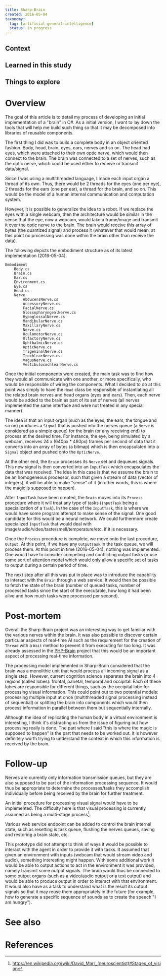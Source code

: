 ```yaml
---
title: Sharp-Brain
created: 2016-05-04
taxonomy:
  tag: [artificial-general-intelligence]
  status: in progress
---
```


## Context

## Learned in this study

## Things to explore

# Overview

The goal of this article is to detail my process of developing an initial implementation of a "brain" in C#. As a  initial version, I want to lay down the tools that will help me build such thing so that it may be decomposed into libraries of reusable components.

The first thing I did was to build a complete body in an object oriented fashion. Body, head, brain, eyes, ears, nerves and so on. The head had eyes, which were attached to their own optic nerve, which would then connect to the brain. The brain was connected to a set of nerves, such as the optic nerve, which could be used either to receive or transmit data/signal.

Since I was using a multithreaded language, I made each input organ a thread of its own. Thus, there would be 2 threads for the eyes (one per eye), 2 threads for the ears (one per ear), a thread for the brain, and so on. This would be the model of a human internal communication and computation system.

However, it is possible to generalize the idea to a robot. If we replace the eyes with a single webcam, then the architecture would be similar in the sense that the eye, now a webcam, would take a frame/image and transmit it over the optic nerve to the brain. The brain would receive this array of bytes (the quantized signal) and process it (whatever that would mean, at this point no processing was done within the brain other than receive the data).

The following depicts the embodiment structure as of its latest implementation (2016-05-04).

```
Embodiment
    Body.cs
    Brain.cs
    Ear.cs
    Environment.cs
    Eye.cs
    Head.cs
    Nerve
        AbducensNerve.cs
        AccessoryNerve.cs
        FacialNerve.cs
        GlossopharyngealNerve.cs
        HypoglossalNerve.cs
        MandibularNerve.cs
        MaxillaryNerve.cs
        Nerve.cs
        OculomotorNerve.cs
        OlfactoryNerve.cs
        OphthalmicNerve.cs
        OpticNerve.cs
        TrigeminalNerve.cs
        TrochlearNerve.cs
        VagusNerve.cs
        VestibulocochlearNerve.cs
```

Once the initial components were created, the main task was to find how they would all communicate with one another, or more specifically, who would be responsible of wiring the components. What I decided to do at this point was simply to have the `Head` class be responsible of instantiating all the related brain nerves and head organs (eyes and ears). Then, each nerve would be added to the brain as part of its set of nerves (all nerves implemented the same interface and were not treated in any special manner).

The idea is that an input organ (such as the eyes, the ears, the tongue and so on) produces a `Signal` that is pushed into the nerves queue (a `Nerve` is considered as a simple queue) for the brain (or any receiving end) to process at the desired time. For instance, the eye, being simulated by a webcam, receives 24 x (640px * 480px) frames per second of data that it converts into an array of bytes (a bitmap) which is then encapsulated into a `Signal` object and pushed onto the `OpticNerve`.

At the other end, the `Brain` processes its `Nerve` set and dequeues signals. This new signal is then converted into an `InputTask` which encapsulates the data that was received. The idea in this case is that we assume the brain to be an homogeneous processor, such that given a stream of data (vector of integers), it will be able to make "sense" of it (in other words, this is where the magic is supposed to happen).

After `InputTask` have been created, the `Brain` moves into its `Process` procedure where it will treat any type of tasks (`InputTask` being a specialization of a `Task`). In the case of the `InputTask`, this is where we would have some program attempt to make sense of the signal. One good candidate for this would be a neural network. We could furthermore create specialized `InputTask` that would deal with image/audio/video/taste/smell/temperature/etc. if it is necessary.

Once the `Process` procedure is complete, we move onto the last procedure, `Output`. At this point, if we have any `OutputTask` in the task queue, we will process them. At this point in time (2016-05-04), nothing was implemented. One would have to consider competing and conflicting output tasks or use some sort of attention model which would only allow a specific set of tasks to output during a certain period of time.

The next step after all this was put in place was to introduce the capability to interact with the `Brain` through a web service. It would then be possible to fetch the state of the brain (number of queued tasks, number of processed tasks since the start of the executable, how long it had been alive and how much tasks were processed per second).

# Post-mortem

Overall the Sharp-Brain project was an interesting way to get familiar with the various nerves within the brain. It was also possible to discover certain particular aspects of real-time AI such as the requirement for the creation of `Thread` with a `Wait` method to prevent it from executing for too long. It was already assessed in the [PHP-Brain](../php-brain/article.md) project that this would be an important aspect of processing real-time information.

The processing model implemented in Sharp-Brain considered that the brain was a monolithic unit that would process all incoming signal as a single step. However, current cognition science separates the brain into 4 regions (called lobes): frontal, parietal, temporal and occipital. Each of these lobes are responsible for different things, such as the occipital lobe for processing visual information. This could point out to two potential models: processing multiple input at once (multithreaded signal processing instead of sequential) or splitting the brain into components which would then process information in parallel between them but sequentially internally.

Although the idea of replicating the human body in a virtual environment is interesting, I think it's distracting us from the issue of figuring out how processing really is done. The part where I said "this is where the magic is supposed to happen" is the part that needs to be worked out. It is however definitely worth trying to understand the context in which this information is received by the brain.

# Follow-up

Nerves are currently only information transmission queues, but they are also supposed to be part of the information processing sequence. It would thus be appropriate to determine the processes/tasks they accomplish individually before being received by the brain for further treatment.

An initial procedure for processing visual signal would have to be implemented. The difficulty here is that visual processing is currently assumed as being a multi-stage process[^1].

Various web service endpoint can be added to control the brain internal state, such as resetting is task queue, flushing the nerves queues, saving and restoring a brain state, etc.

This prototype did not attempt to think of ways it would be possible to interact with the agent in order to provide it with tasks. It assumed that given an environment with inputs (webcam that would stream video and audio), something interesting might happen. With some additional work it would be able to output actions to act in the environment it was provided, namely transmit some output signals. The brain would thus be connected to some output organs (such as a video/audio output or a text output) and would be able to produce output in order to interact with that environment. It would also have as a task to understand what is the result its output signals so that it may reuse them appropriately in the future (for example, how to generate a specific sequence of sounds as to create the speech "I am hungry").

# See also

# References
[^1]: https://en.wikipedia.org/wiki/David_Marr_(neuroscientist)#Stages_of_vision
